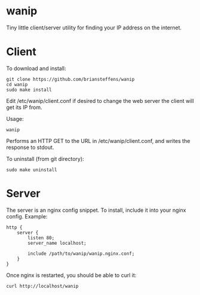 wanip
=====

Tiny little client/server utility for finding your IP address on the internet.

# Client

To download and install:

```
git clone https://github.com/briansteffens/wanip
cd wanip
sudo make install
```

Edit /etc/wanip/client.conf if desired to change the web server the client will
get its IP from.

Usage:

```
wanip
```

Performs an HTTP GET to the URL in /etc/wanip/client.conf, and writes the
response to stdout.

To uninstall (from git directory):
```
sudo make uninstall
```

# Server

The server is an nginx config snippet. To install, include it into your
nginx config. Example:

```
http {
    server {
        listen 80;
        server_name localhost;

        include /path/to/wanip/wanip.nginx.conf;
    }
}
```

Once nginx is restarted, you should be able to curl it:

```bash
curl http://localhost/wanip
```
